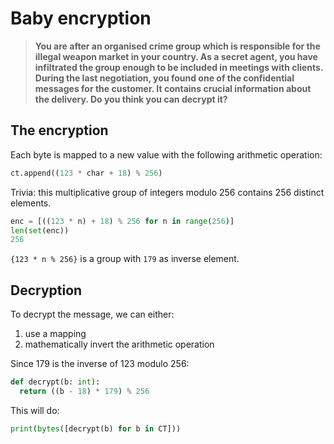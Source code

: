 # Baby encryption

> **You are after an organised crime group which is responsible for the illegal
> weapon market in your country. As a secret agent, you have infiltrated the
> group enough to be included in meetings with clients. During the last
> negotiation, you found one of the confidential messages for the customer. It
> contains crucial information about the delivery. Do you think you can decrypt
> it?**

## The encryption

Each byte is mapped to a new value with the following arithmetic operation:

```python
ct.append((123 * char + 18) % 256)
```

Trivia: this multiplicative group of integers modulo 256 contains 256 distinct
elements.

```python
enc = [((123 * n) + 18) % 256 for n in range(256)]
len(set(enc))
256
```

`{123 * n % 256}` is a group with `179` as inverse element.

## Decryption

To decrypt the message, we can either:

1) use a mapping
2) mathematically invert the arithmetic operation

Since 179 is the inverse of 123 modulo 256:

```python
def decrypt(b: int):
  return ((b - 18) * 179) % 256
```

This will do:

```python
print(bytes([decrypt(b) for b in CT]))
```
